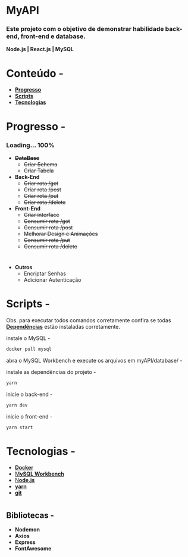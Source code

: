 # MyAPI

### Este projeto com o objetivo de demonstrar habilidade back-end, front-end e database.

**Node.js | React.js | MySQL** 
# 
# Conteúdo -
- **[Progresso](#progresso--)**
- **[Scripts](#scripts--)**
- **[Tecnologias](#tecnologias--)**
# 
# Progresso -


### Loading… 100%

- **~~DataBase~~**
    - ~~Criar Schema~~
    - ~~Criar Tabela~~
- **Back-End**
    - ~~Criar rota /get~~
    - ~~Criar rota /post~~
    - ~~Criar rota /put~~
    - ~~Criar rota /delete~~
- **Front-End**
    - ~~Criar interface~~
    - ~~Consumir rota /get~~
    - ~~Consumir rota /post~~
    - ~~Melhorar Design e Animações~~
    - ~~Consumir rota /put~~
    - ~~Consumir rota /delete~~
# 
- **Outros**
    - Encriptar Senhas
    - Adicionar Autenticação
# 
# Scripts -

Obs. para executar todos comandos corretamente confira se todas **[Dependências](#Dependências)** estão instaladas corretamente.



instale o MySQL -

```bash
docker pull mysql
```

abra o MySQL Workbench e execute os arquivos em myAPI/database/ -

instale as dependências do projeto -

```bash
yarn 

```

inicie o back-end -

```bash
yarn dev

```

inicie o front-end -

```bash
yarn start
```

# 
# Tecnologias -


- **[Docker](https://www.docker.com/get-started/)**
- [M**ySQL Workbench**](https://dev.mysql.com/downloads/workbench/)
- [N**ode.js**](https://nodejs.org/en/)
- **[yarn](https://yarnpkg.com/getting-started/install)**
- **[git](https://git-scm.com/downloads)**

#
## Bibliotecas -
- **Nodemon**
- **Axios**
- **Express**
- **FontAwesome**

